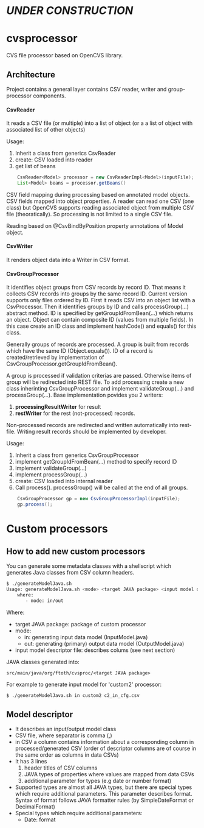 # ___UNDER CONSTRUCTION___

# cvsprocessor
CVS file processor based on OpenCVS library.

## Architecture
Project contains a general layer contains CSV reader, writer and group-processor components.

#### CsvReader
It reads a CSV file (or multiple) into a list of object (or a a list of object with associated list of other objects)

Usage:
1. Inherit a class from generics CsvReader
2. create: CSV loaded into reader
3. get list of beans

```Java
    CsvReader<Model> processor = new CsvReaderImpl<Model>(inputFile);
    List<Model> beans = processor.getBeans()
```
CSV field mapping during processing based on annotated model objects. CSV fields mapped into object properties.
A reader can read one CSV (one class) but OpenCVS supports reading associated object from multiple CSV file (theoratically).
So processing is not limited to a single CSV file.
  
Reading based on @CsvBindByPosition property annotations of Model object.

#### CsvWriter
It renders object data into a Writer in CSV format.


#### CsvGroupProcessor
It identifies object groups from CSV records by record ID. That means it collects CSV records into groups by the same record ID.
Current version supports only files ordered by ID. First it reads CSV into an object list with a CsvProcessor. Then it identifies groups by ID and calls processGroup(...) abstract method. ID is specified by getGroupIdFromBean(...) which returns an object. Object can contain composite ID (values from multiple fields). In this case create an ID class and implement hashCode() and equals() for this class.

Generally groups of records are processed. A group is built from records which have the same ID (Object.equals()). ID of a record is created/retrieved by implementation of CsvGroupProcessor.getGroupIdFromBean().

A group is processed if validation criterias are passed. Otherwise items of group will be redirected into REST file.
To add processing create a new class inherinting CsvGroupProcessor and implement validateGroup(...) and processGroup(...).
Base implementation povides you 2 writers:
1. __processingResultWriter__ for result
2. __restWriter__ for the rest (not-processed) records.

Non-processed records are redirected and written automatically into rest-file. Writing result records should be implemented by developer.

Usage:
1. Inherit a class from generics CsvGroupProcessor
2. implement getGroupIdFromBean(...) method to specify record ID
3. implement validateGroup(...)
3. implement processGroup(...)
4. create: CSV loaded into internal reader
5. Call process(). processGroup() will be called at the end of all groups.

```Java
    CsvGroupProcessor gp = new CsvGroupProcessorImpl(inputFile);
    gp.process();
```


# Custom processors
## How to add new custom processors
You can generate some metadata classes with a shellscript which generates Java classes from CSV column headers.

```bash
$ ./generateModelJava.sh
Usage: generateModelJava.sh <mode> <target JAVA package> <input model descriptor file>
    where:
       - mode: in/out
```
Where:
- target JAVA package: package of custom processor
- mode:
    - in: generating input data model (InputModel.java)
    - out: generating (primary) output data model (OutputModel.java)
- input model descriptor file: describes colums (see next section)    

JAVA classes generated into:

    src/main/java/org/ftoth/cvsproc/<target JAVA package>

For example to generate input model for 'custom2' processor:

```bash
$ ./generateModelJava.sh in custom2 c2_in_cfg.csv
```
## Model descriptor
- It describes an input/output model class
- CSV file, where separator is comma (,)
- in CSV a column contains information about a corresponding column in processed/generated CSV 
  (order of descriptor columns are of course in the same order as columns in data CSVs)
- It has 3 lines
    1. header titles of CSV columns
    2. JAVA types of properties where values are mapped from data CSVs
    3. additional parameter for types (e.g date or number format)
- Supported types are almost all JAVA types, but there are special types which require additional parameters. This parameter describes format. Syntax of format follows JAVA formatter rules (by SimpleDateFormat or DecimalFormat)
- Special types which require additional parameters:
    - Date: format 
    

